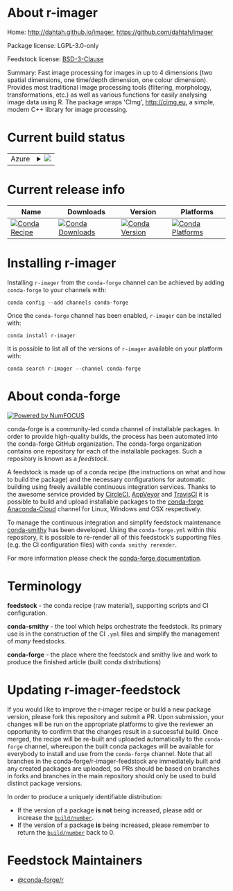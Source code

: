 About r-imager
==============

Home: http://dahtah.github.io/imager, https://github.com/dahtah/imager

Package license: LGPL-3.0-only

Feedstock license: [BSD-3-Clause](https://github.com/conda-forge/r-imager-feedstock/blob/master/LICENSE.txt)

Summary: Fast image processing for images in up to 4 dimensions (two spatial dimensions, one time/depth dimension, one colour dimension). Provides most traditional image processing tools (filtering, morphology, transformations, etc.) as well as various functions for easily analysing image data using R. The package wraps 'CImg', <http://cimg.eu>, a simple, modern C++ library for image processing.

Current build status
====================


<table>
    
  <tr>
    <td>Azure</td>
    <td>
      <details>
        <summary>
          <a href="https://dev.azure.com/conda-forge/feedstock-builds/_build/latest?definitionId=11136&branchName=master">
            <img src="https://dev.azure.com/conda-forge/feedstock-builds/_apis/build/status/r-imager-feedstock?branchName=master">
          </a>
        </summary>
        <table>
          <thead><tr><th>Variant</th><th>Status</th></tr></thead>
          <tbody><tr>
              <td>linux_64_r_base3.6</td>
              <td>
                <a href="https://dev.azure.com/conda-forge/feedstock-builds/_build/latest?definitionId=11136&branchName=master">
                  <img src="https://dev.azure.com/conda-forge/feedstock-builds/_apis/build/status/r-imager-feedstock?branchName=master&jobName=linux&configuration=linux_64_r_base3.6" alt="variant">
                </a>
              </td>
            </tr><tr>
              <td>linux_64_r_base4.0</td>
              <td>
                <a href="https://dev.azure.com/conda-forge/feedstock-builds/_build/latest?definitionId=11136&branchName=master">
                  <img src="https://dev.azure.com/conda-forge/feedstock-builds/_apis/build/status/r-imager-feedstock?branchName=master&jobName=linux&configuration=linux_64_r_base4.0" alt="variant">
                </a>
              </td>
            </tr>
          </tbody>
        </table>
      </details>
    </td>
  </tr>
</table>

Current release info
====================

| Name | Downloads | Version | Platforms |
| --- | --- | --- | --- |
| [![Conda Recipe](https://img.shields.io/badge/recipe-r--imager-green.svg)](https://anaconda.org/conda-forge/r-imager) | [![Conda Downloads](https://img.shields.io/conda/dn/conda-forge/r-imager.svg)](https://anaconda.org/conda-forge/r-imager) | [![Conda Version](https://img.shields.io/conda/vn/conda-forge/r-imager.svg)](https://anaconda.org/conda-forge/r-imager) | [![Conda Platforms](https://img.shields.io/conda/pn/conda-forge/r-imager.svg)](https://anaconda.org/conda-forge/r-imager) |

Installing r-imager
===================

Installing `r-imager` from the `conda-forge` channel can be achieved by adding `conda-forge` to your channels with:

```
conda config --add channels conda-forge
```

Once the `conda-forge` channel has been enabled, `r-imager` can be installed with:

```
conda install r-imager
```

It is possible to list all of the versions of `r-imager` available on your platform with:

```
conda search r-imager --channel conda-forge
```


About conda-forge
=================

[![Powered by NumFOCUS](https://img.shields.io/badge/powered%20by-NumFOCUS-orange.svg?style=flat&colorA=E1523D&colorB=007D8A)](http://numfocus.org)

conda-forge is a community-led conda channel of installable packages.
In order to provide high-quality builds, the process has been automated into the
conda-forge GitHub organization. The conda-forge organization contains one repository
for each of the installable packages. Such a repository is known as a *feedstock*.

A feedstock is made up of a conda recipe (the instructions on what and how to build
the package) and the necessary configurations for automatic building using freely
available continuous integration services. Thanks to the awesome service provided by
[CircleCI](https://circleci.com/), [AppVeyor](https://www.appveyor.com/)
and [TravisCI](https://travis-ci.com/) it is possible to build and upload installable
packages to the [conda-forge](https://anaconda.org/conda-forge)
[Anaconda-Cloud](https://anaconda.org/) channel for Linux, Windows and OSX respectively.

To manage the continuous integration and simplify feedstock maintenance
[conda-smithy](https://github.com/conda-forge/conda-smithy) has been developed.
Using the ``conda-forge.yml`` within this repository, it is possible to re-render all of
this feedstock's supporting files (e.g. the CI configuration files) with ``conda smithy rerender``.

For more information please check the [conda-forge documentation](https://conda-forge.org/docs/).

Terminology
===========

**feedstock** - the conda recipe (raw material), supporting scripts and CI configuration.

**conda-smithy** - the tool which helps orchestrate the feedstock.
                   Its primary use is in the construction of the CI ``.yml`` files
                   and simplify the management of *many* feedstocks.

**conda-forge** - the place where the feedstock and smithy live and work to
                  produce the finished article (built conda distributions)


Updating r-imager-feedstock
===========================

If you would like to improve the r-imager recipe or build a new
package version, please fork this repository and submit a PR. Upon submission,
your changes will be run on the appropriate platforms to give the reviewer an
opportunity to confirm that the changes result in a successful build. Once
merged, the recipe will be re-built and uploaded automatically to the
`conda-forge` channel, whereupon the built conda packages will be available for
everybody to install and use from the `conda-forge` channel.
Note that all branches in the conda-forge/r-imager-feedstock are
immediately built and any created packages are uploaded, so PRs should be based
on branches in forks and branches in the main repository should only be used to
build distinct package versions.

In order to produce a uniquely identifiable distribution:
 * If the version of a package **is not** being increased, please add or increase
   the [``build/number``](https://conda.io/docs/user-guide/tasks/build-packages/define-metadata.html#build-number-and-string).
 * If the version of a package **is** being increased, please remember to return
   the [``build/number``](https://conda.io/docs/user-guide/tasks/build-packages/define-metadata.html#build-number-and-string)
   back to 0.

Feedstock Maintainers
=====================

* [@conda-forge/r](https://github.com/conda-forge/r/)

